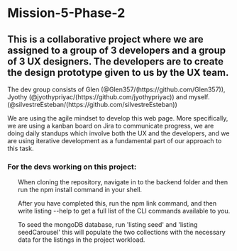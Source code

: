 ﻿<h1>Mission-5-Phase-2</h1>
<h2>This is a collaborative project where we are assigned to a group of 3 developers and a group of 3 UX designers. The developers are to create the design prototype given to us by the UX team.</h2>
<p>The dev group consists of Glen (@Glen357/(https://github.com/Glen357)), Jyothy (@jyothypriyac/(https://github.com/jyothypriyac)) and myself. (@silvestreEsteban/(https://github.com/silvestreEsteban))</p>
<p>We are using the agile mindset to develop this web page. More specifically, we are using a kanban board on Jira to communicate progress, we are doing daily standups which involve both the UX and the developers, and we are using iterative development as a fundamental part of our approach to this task.</p>

<h3>For the devs working on this project:</h3>
<ol>When cloning the repository, navigate in to the backend folder and then run the npm install command in your shell.</ol>
<ol>After you have completed this, run the npm link command, and then write listing --help to get a full list of the CLI commands available to you.</ol>
<ol>To seed the mongoDB database, run 'listing seed' and 'listing seedCarousel' this will populate the two collections with the necessary data for the listings in the project workload.</ol>
